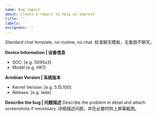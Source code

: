 ```yaml
---
name: Bug report
about: Create a report to help us improve
title: ''
labels: ''
assignees: ''
---
```


Standard chat template, no routine, no chat.
标准聊天模板，无套路不聊天。

**Device Information | 设备信息**
 - SOC: [e.g. S095x3]
 - Model [e.g. HK1]

**Armbian Version | 系统版本**
 - Kernel Version: [e.g. 5.15.100]
 - Release: [e.g. lede]

**Describe the bug | 问题描述**
Describe the problem in detail and attach screenshots if necessary.
详细描述问题，并在必要时附上屏幕截图。



